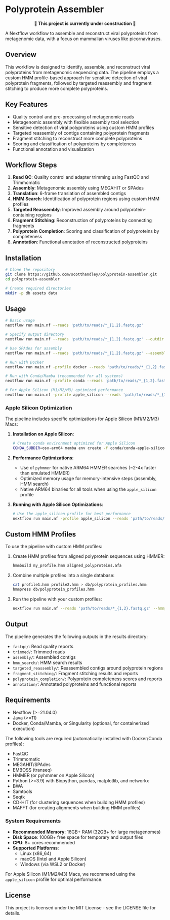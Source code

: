 # Polyprotein Assembler

<div align="center">
  <b>🚧 This project is currently under construction 🚧</b>
</div>

A Nextflow workflow to assemble and reconstruct viral polyproteins from metagenomic data, with a focus on mammalian viruses like picornaviruses.

## Overview

This workflow is designed to identify, assemble, and reconstruct viral polyproteins from metagenomic sequencing data. The pipeline employs a custom HMM profile-based approach for sensitive detection of viral polyprotein fragments, followed by targeted reassembly and fragment stitching to produce more complete polyproteins.

## Key Features

- Quality control and pre-processing of metagenomic reads
- Metagenomic assembly with flexible assembly tool selection
- Sensitive detection of viral polyproteins using custom HMM profiles
- Targeted reassembly of contigs containing polyprotein fragments
- Fragment stitching to reconstruct more complete polyproteins
- Scoring and classification of polyproteins by completeness
- Functional annotation and visualization

## Workflow Steps

1. **Read QC**: Quality control and adapter trimming using FastQC and Trimmomatic
2. **Assembly**: Metagenomic assembly using MEGAHIT or SPAdes
3. **Translation**: 6-frame translation of assembled contigs
4. **HMM Search**: Identification of polyprotein regions using custom HMM profiles
5. **Targeted Reassembly**: Improved assembly around polyprotein-containing regions
6. **Fragment Stitching**: Reconstruction of polyproteins by connecting fragments
7. **Polyprotein Completion**: Scoring and classification of polyproteins by completeness
8. **Annotation**: Functional annotation of reconstructed polyproteins

## Installation

```bash
# Clone the repository
git clone https://github.com/scotthandley/polyprotein-assembler.git
cd polyprotein-assembler

# Create required directories
mkdir -p db assets data
```

## Usage

```bash
# Basic usage
nextflow run main.nf --reads 'path/to/reads/*_{1,2}.fastq.gz'

# Specify output directory
nextflow run main.nf --reads 'path/to/reads/*_{1,2}.fastq.gz' --outdir my_results

# Use SPAdes for assembly
nextflow run main.nf --reads 'path/to/reads/*_{1,2}.fastq.gz' --assembly_tool spades

# Run with Docker
nextflow run main.nf -profile docker --reads 'path/to/reads/*_{1,2}.fastq.gz'

# Run with Conda/Mamba (recommended for all systems)
nextflow run main.nf -profile conda --reads 'path/to/reads/*_{1,2}.fastq.gz'

# For Apple Silicon (M1/M2/M3) optimized performance
nextflow run main.nf -profile apple_silicon --reads 'path/to/reads/*_{1,2}.fastq.gz'
```

### Apple Silicon Optimization

The pipeline includes specific optimizations for Apple Silicon (M1/M2/M3) Macs:

1. **Installation on Apple Silicon**:
   ```bash
   # Create conda environment optimized for Apple Silicon
   CONDA_SUBDIR=osx-arm64 mamba env create -f conda/conda-apple-silicon.yml
   ```

2. **Performance Optimizations**:
   - Use of `pyhmmer` for native ARM64 HMMER searches (~2-4x faster than emulated HMMER)
   - Optimized memory usage for memory-intensive steps (assembly, HMM search)
   - Native ARM64 binaries for all tools when using the `apple_silicon` profile

3. **Running with Apple Silicon Optimizations**:
   ```bash
   # Use the apple_silicon profile for best performance
   nextflow run main.nf -profile apple_silicon --reads 'path/to/reads/*_{1,2}.fastq.gz'
   ```

## Custom HMM Profiles

To use the pipeline with custom HMM profiles:

1. Create HMM profiles from aligned polyprotein sequences using HMMER:
   ```bash
   hmmbuild my_profile.hmm aligned_polyproteins.afa
   ```

2. Combine multiple profiles into a single database:
   ```bash
   cat profile1.hmm profile2.hmm > db/polyprotein_profiles.hmm
   hmmpress db/polyprotein_profiles.hmm
   ```

3. Run the pipeline with your custom profiles:
   ```bash
   nextflow run main.nf --reads 'path/to/reads/*_{1,2}.fastq.gz' --hmm_db /path/to/custom_profiles.hmm
   ```

## Output

The pipeline generates the following outputs in the results directory:

- `fastqc/`: Read quality reports
- `trimmed/`: Trimmed reads
- `assembly/`: Assembled contigs
- `hmm_search/`: HMM search results
- `targeted_reassembly/`: Reassembled contigs around polyprotein regions
- `fragment_stitching/`: Fragment stitching results and reports
- `polyprotein_completion/`: Polyprotein completeness scores and reports
- `annotation/`: Annotated polyproteins and functional reports

## Requirements

- Nextflow (>=21.04.0)
- Java (>=11)
- Docker, Conda/Mamba, or Singularity (optional, for containerized execution)

The following tools are required (automatically installed with Docker/Conda profiles):
- FastQC
- Trimmomatic
- MEGAHIT/SPAdes
- EMBOSS (transeq)
- HMMER (or pyhmmer on Apple Silicon)
- Python (>=3.9) with Biopython, pandas, matplotlib, and networkx
- BWA
- Samtools
- Seqtk
- CD-HIT (for clustering sequences when building HMM profiles)
- MAFFT (for creating alignments when building HMM profiles)

### System Requirements

- **Recommended Memory**: 16GB+ RAM (32GB+ for large metagenomes)
- **Disk Space**: 100GB+ free space for temporary and output files
- **CPU**: 8+ cores recommended
- **Supported Platforms**:
  - Linux (x86_64)
  - macOS (Intel and Apple Silicon)
  - Windows (via WSL2 or Docker)
  
For Apple Silicon (M1/M2/M3) Macs, we recommend using the `apple_silicon` profile for optimal performance.

## License

This project is licensed under the MIT License - see the LICENSE file for details.
